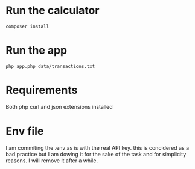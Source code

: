 # Run the calculator

`composer install`


# Run the app

`php app.php data/transactions.txt`

# Requirements
Both php curl and json extensions installed

# Env file 
I am commiting the .env as is with the real API key. this is concidered as a bad practice but I am dowing it for the sake of the task and for simplicity reasons. I will remove it after a while.